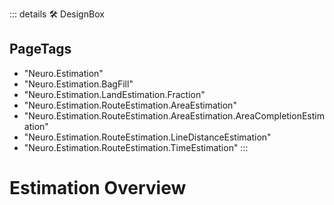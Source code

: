 ::: details 🛠 <dev>DesignBox</dev> 


<h2>PageTags</h2>

- "Neuro.Estimation"
- "Neuro.Estimation.BagFill"
- "Neuro.Estimation.LandEstimation.Fraction"
- "Neuro.Estimation.RouteEstimation.AreaEstimation"
- "Neuro.Estimation.RouteEstimation.AreaEstimation.AreaCompletionEstimation"
- "Neuro.Estimation.RouteEstimation.LineDistanceEstimation"
- "Neuro.Estimation.RouteEstimation.TimeEstimation"
:::

# <neuro>Estimation Overview</neuro>